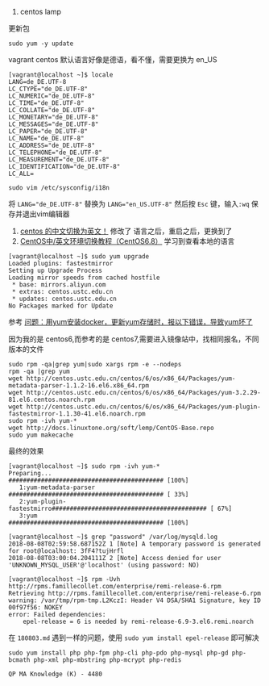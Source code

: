 1. centos lamp

更新包

```
sudo yum -y update
```

vagrant centos 默认语言好像是德语，看不懂，需要更换为 en_US

```
[vagrant@localhost ~]$ locale
LANG=de_DE.UTF-8
LC_CTYPE="de_DE.UTF-8"
LC_NUMERIC="de_DE.UTF-8"
LC_TIME="de_DE.UTF-8"
LC_COLLATE="de_DE.UTF-8"
LC_MONETARY="de_DE.UTF-8"
LC_MESSAGES="de_DE.UTF-8"
LC_PAPER="de_DE.UTF-8"
LC_NAME="de_DE.UTF-8"
LC_ADDRESS="de_DE.UTF-8"
LC_TELEPHONE="de_DE.UTF-8"
LC_MEASUREMENT="de_DE.UTF-8"
LC_IDENTIFICATION="de_DE.UTF-8"
LC_ALL=
```

```
sudo vim /etc/sysconfig/i18n
```

将 `LANG="de_DE.UTF-8"` 替换为 `LANG="en_US.UTF-8"` 然后按 `Esc` 键，输入`:wq` 保存并退出vim编辑器

1. [centos 的中文切换为英文！](https://blog.csdn.net/cxs123678/article/details/73469305) 修改了 语言之后，重启之后，更换到了
2. [CentOS中/英文环境切换教程（CentOS6.8）](https://www.cnblogs.com/lsdb/p/8358633.html) 学习到查看本地的语言

```
[vagrant@localhost ~]$ sudo yum upgrade
Loaded plugins: fastestmirror
Setting up Upgrade Process
Loading mirror speeds from cached hostfile
 * base: mirrors.aliyun.com
 * extras: centos.ustc.edu.cn
 * updates: centos.ustc.edu.cn
No Packages marked for Update
```

参考 [问题：用yum安装docker，更新yum存储时，报以下错误，导致yum坏了](https://www.cnblogs.com/zhuhaichan/p/8493217.html)

因为我的是 centos6,而参考的是 centos7,需要进入镜像站中，找相同报名，不同版本的文件

```
sudo rpm -qa|grep yum|sudo xargs rpm -e --nodeps  
rpm -qa |grep yum
wget http://centos.ustc.edu.cn/centos/6/os/x86_64/Packages/yum-metadata-parser-1.1.2-16.el6.x86_64.rpm
wget http://centos.ustc.edu.cn/centos/6/os/x86_64/Packages/yum-3.2.29-81.el6.centos.noarch.rpm
wget http://centos.ustc.edu.cn/centos/6/os/x86_64/Packages/yum-plugin-fastestmirror-1.1.30-41.el6.noarch.rpm
sudo rpm -ivh yum-*
wget http://docs.linuxtone.org/soft/lemp/CentOS-Base.repo
sudo yum makecache
```

最终的效果

```
[vagrant@localhost ~]$ sudo rpm -ivh yum-*
Preparing...                ########################################### [100%]
   1:yum-metadata-parser    ########################################### [ 33%]
   2:yum-plugin-fastestmirro########################################### [ 67%]
   3:yum                    ########################################### [100%]

```


```
[vagrant@localhost ~]$ grep "password" /var/log/mysqld.log
2018-08-08T02:59:58.687152Z 1 [Note] A temporary password is generated for root@localhost: 3fF4?tujHrfl
2018-08-08T03:00:04.204111Z 2 [Note] Access denied for user 'UNKNOWN_MYSQL_USER'@'localhost' (using password: NO)
```


```
[vagrant@localhost ~]$ rpm -Uvh http://rpms.famillecollet.com/enterprise/remi-release-6.rpm
Retrieving http://rpms.famillecollet.com/enterprise/remi-release-6.rpm
warning: /var/tmp/rpm-tmp.L2KczI: Header V4 DSA/SHA1 Signature, key ID 00f97f56: NOKEY
error: Failed dependencies:
	epel-release = 6 is needed by remi-release-6.9-3.el6.remi.noarch
```

在 `180803.md` 遇到一样的问题，使用 `sudo yum install epel-release` 即可解决

```
sudo yum install php php-fpm php-cli php-pdo php-mysql php-gd php-bcmath php-xml php-mbstring php-mcrypt php-redis
```


```
QP MA Knowledge (K) - 4480
```